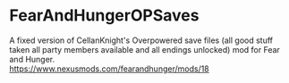 # FearAndHungerOPSaves
A fixed version of CellanKnight's Overpowered save files (all good stuff taken all party members available and all endings unlocked) mod for Fear and Hunger.<br>
https://www.nexusmods.com/fearandhunger/mods/18
